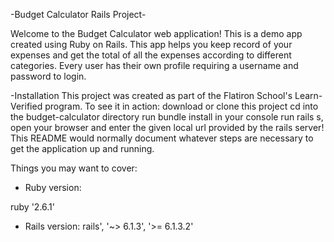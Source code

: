 
-Budget Calculator Rails Project-

 Welcome to the Budget Calculator web application! This is a demo app created using Ruby on Rails. This app helps you keep record of your expenses and get the total of all the expenses according to different categories. Every user has their own profile requiring a username and password to login.

-Installation This project was created as part of the Flatiron School's Learn-Verified program. To see it in action: download or clone this project cd into the budget-calculator directory run bundle install in your console run rails s, open your browser and enter the given local url provided by the rails server!
This README would normally document whatever steps are necessary to get the
application up and running.

Things you may want to cover:

* Ruby version:

ruby '2.6.1'

* Rails version:
    rails', '~> 6.1.3', '>= 6.1.3.2'


